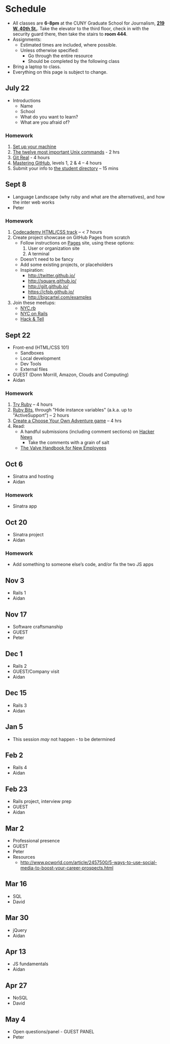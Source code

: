 # Schedule

* All classes are **6-8pm** at the CUNY Graduate School for Journalism, **[219 W. 40th St.](https://www.google.com/maps/preview?ie=UTF-8&fb=1&gl=us&sll=40.755362,-73.988805&sspn=0.0249669,0.0439463&cid=11463841082808986305&q=cuny+graduate+school+of+journalism&ei=FT4OVJaODI7gsASN2YDIBg&ved=0CKIBEPwSMA4)**. Take the elevator to the third floor, check in with the security guard there, then take the stairs to **room 444**.
* Assignments:
    * Estimated times are included, where possible.
    * Unless otherwise specified:
        * Go through the entire resource
        * Should be completed by the following class
* Bring a laptop to class.
* Everything on this page is subject to change.

## July 22

* Introductions
    * Name
    * School
    * What do you want to learn?
    * What are you afraid of?

### Homework

1. [Set up your machine](setup.md)
1. [The twelve most important Unix commands](http://lab.demog.berkeley.edu/Docs/12important/12important.pdf) - 2 hrs
1. [Git Real](https://www.codeschool.com/courses/git-real) - 4 hours
1. [Mastering GitHub](https://www.codeschool.com/courses/mastering-github), levels 1, 2 & 4 – 4 hours
1. Submit your info to [the student directory](https://github.com/cuny-nytech/students) – 15 mins

## Sept 8
* Language Landscape (why ruby and what are the alternatives), and how the inter web works
* Peter

### Homework

1. [Codecademy HTML/CSS track](http://www.codecademy.com/en/tracks/web) – < 7 hours
1. Create project showcase on GitHub Pages from scratch
    * Follow instructions on [ Pages](https://pages.github.com/) site, using these options:
        1. User or organization site
        1. A terminal
    * Doesn't need to be fancy
    * Add some existing projects, or placeholders
    * Inspiration:
        * http://twitter.github.io/
        * http://square.github.io/
        * http://gilt.github.io/
        * https://cfpb.github.io/
        * http://bigcartel.com/examples
1. Join these meetups:
    * [NYC.rb](http://www.meetup.com/NYC-rb/)
    * [NYC on Rails](http://www.meetup.com/nyc-on-rails/)
    * [Hack & Tell](http://www.meetup.com/hack-and-tell)

## Sept 22

* Front-end (HTML/CSS 101)
    * Sandboxes
    * Local development
    * Dev Tools
    * External files
* GUEST (Donn Morrill, Amazon, Clouds and Computing)
* Aidan

### Homework

1. [Try Ruby](https://www.codeschool.com/courses/try-ruby) – 4 hours
1. [Ruby Bits](https://www.codeschool.com/courses/ruby-bits), through "Hide instance variables" (a.k.a. up to "ActiveSupport") – 2 hours
1. [Create a Choose Your Own Adventure game](https://github.com/cuny-nytech/adventure) – 4 hrs
1. Read:
    * A handful submissions (including comment sections) on [Hacker News](https://news.ycombinator.com/)
        * Take the comments with a grain of salt
    * [The Valve Handbook for New Employees](http://www.valvesoftware.com/company/Valve_Handbook_LowRes.pdf)

## Oct 6
* Sinatra and hosting
* Aidan

### Homework

* Sinatra app

## Oct 20
* Sinatra project
* Aidan

### Homework

* Add something to someone else’s code, and/or fix the two JS apps

## Nov 3
* Rails 1
* Aidan

## Nov 17
* Software craftsmanship
* GUEST
* Peter

## Dec 1
* Rails 2
* GUEST/Company visit
* Aidan

## Dec 15
* Rails 3
* Aidan

## Jan 5
* This session *may* not happen - to be determined

## Feb 2
* Rails 4
* Aidan

## Feb 23
* Rails project, interview prep
* GUEST
* Aidan

## Mar 2
* Professional presence
* GUEST
* Peter
* Resources
  * http://www.pcworld.com/article/2457500/5-ways-to-use-social-media-to-boost-your-career-prospects.html

## Mar 16
* SQL
* David

## Mar 30
* jQuery
* Aidan

## Apr 13
* JS fundamentals
* Aidan

## Apr 27
* NoSQL
* David

## May 4
* Open questions/panel - GUEST PANEL
* Peter
